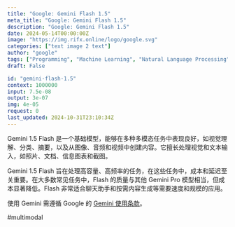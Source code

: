 ```yaml
---
title: "Google: Gemini Flash 1.5"
meta_title: "Google: Gemini Flash 1.5"
description: "Google: Gemini Flash 1.5"
date: 2024-05-14T00:00:00Z
image: "https://img.rifx.online/logo/google.svg"
categories: ["text image 2 text"]
author: "google"
tags: ["Programming", "Machine Learning", "Natural Language Processing", "Computer Vision", "Chatbots"]
draft: False

id: "gemini-flash-1.5"
context: 1000000
input: 7.5e-08
output: 3e-07
img: 4e-05
request: 0
last_updated: 2024-10-31T23:10:34Z
---
```


Gemini 1.5 Flash 是一个基础模型，能够在多种多模态任务中表现良好，如视觉理解、分类、摘要，以及从图像、音频和视频中创建内容。它擅长处理视觉和文本输入，如照片、文档、信息图表和截图。

Gemini 1.5 Flash 旨在处理高容量、高频率的任务，在这些任务中，成本和延迟至关重要。在大多数常见任务中，Flash 的质量与其他 Gemini Pro 模型相当，但成本显著降低。Flash 非常适合聊天助手和按需内容生成等需要速度和规模的应用。

使用 Gemini 需遵循 Google 的 [Gemini 使用条款](https://ai.google.dev/terms)。

#multimodal

